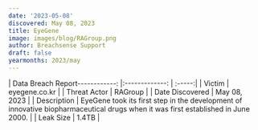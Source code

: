 ```yaml
---
date: '2023-05-08'
discovered: May 08, 2023
title: EyeGene
image: images/blog/RAGroup.png
author: Breachsense Support
draft: false
yearmonths: 2023/may
---
```


| Data Breach Report------------:     |:-------------:    | :-----:|
| Victim      | eyegene.co.kr      | 
| Threat Actor      | RAGroup      | 
| Date Discovered      | May 08, 2023      | 
| Description      | EyeGene took its first step in the development of innovative biopharmaceutical drugs when it was first established in June 2000.      | 
| Leak Size      | 1.4TB      | 

